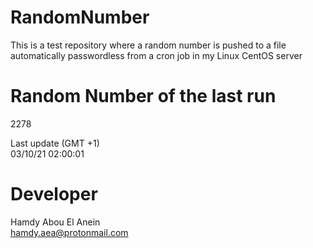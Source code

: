# RandomNumber    
This is a test repository where a random number is pushed to a file automatically passwordless from a cron job in my Linux CentOS server    
# Random Number of the last run   
2278
      
Last update (GMT +1)    
03/10/21 02:00:01
# Developer    
Hamdy Abou El Anein   
hamdy.aea@protonmail.com
